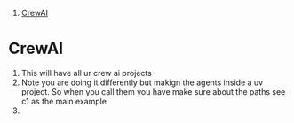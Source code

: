 
1. [CrewAI](#crewai)

# CrewAI

1. This will have all ur crew ai projects 
2. Note you are doing it differently but makign the agents inside a uv project. So when you call them you have make sure about the paths see c1 as the main example
3. 
